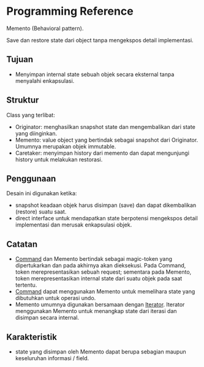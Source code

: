 # Programming Reference

Memento (Behavioral pattern).

Save dan restore state dari object tanpa mengekspos detail implementasi.

## Tujuan

* Menyimpan internal state sebuah objek secara eksternal tanpa menyalahi enkapsulasi.

## Struktur

Class yang terlibat:

* Originator: menghasilkan snapshot state dan mengembalikan dari state yang diinginkan.
* Memento: value object yang bertindak sebagai snapshot dari Originator. Umumnya merupakan objek immutable.
* Caretaker: menyimpan history dari memento dan dapat mengunjungi history untuk melakukan restorasi.

## Penggunaan

Desain ini digunakan ketika:

* snapshot keadaan objek harus disimpan (save) dan dapat dikembalikan (restore) suatu saat.
* direct interface untuk mendapatkan state berpotensi mengekspos detail implementasi dan merusak enkapsulasi objek.

## Catatan

* [Command](command.md) dan Memento bertindak sebagai magic-token yang dipertukarkan dan pada akhirnya akan dieksekusi. Pada Command, token merepresentasikan sebuah request; sementara pada Memento, token merepresentasikan internal state dari suatu objek pada saat tertentu.
* [Command](command.md) dapat menggunakan Memento untuk memelihara state yang dibutuhkan untuk operasi undo.
* Memento umumnya digunakan bersamaan dengan [Iterator](iterator.md). Iterator menggunakan Memento untuk menangkap state dari iterasi dan disimpan secara internal.

## Karakteristik

* state yang disimpan oleh Memento dapat berupa sebagian maupun keseluruhan informasi / field.
